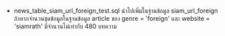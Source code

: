* news_table_siam_url_foreign_test.sql นำไปเพิ่มในฐานข้อมูล siam_url_foreign ถ้าหากจำนวนชุดข้อมูลในฐานข้อมูล article ของ genre = 'foreign' และ website = 'siamrath' มีจำนวนไม่เท่ากับ 480 บทความ
